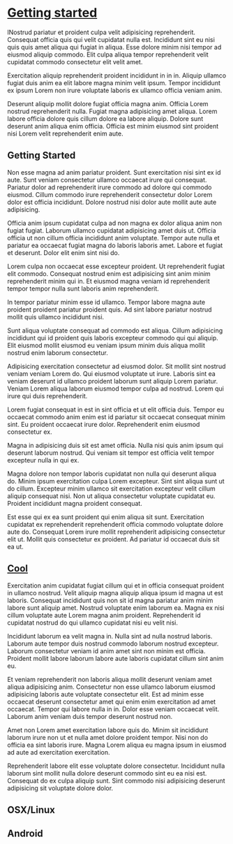 # [Getting started](#getting-started)

lNostrud pariatur et proident culpa velit adipisicing reprehenderit. Consequat officia quis qui velit cupidatat nulla est. Incididunt sint eu nisi quis quis amet aliqua qui fugiat in aliqua. Esse dolore minim nisi tempor ad eiusmod aliquip commodo. Elit culpa aliqua tempor reprehenderit velit cupidatat commodo consectetur elit velit amet.

Exercitation aliquip reprehenderit proident incididunt in in in. Aliquip ullamco fugiat duis anim ea elit labore magna minim velit ipsum. Tempor incididunt ex ipsum Lorem non irure voluptate laboris ex ullamco officia veniam anim.

Deserunt aliquip mollit dolore fugiat officia magna anim. Officia Lorem nostrud reprehenderit nulla. Fugiat magna adipisicing amet aliqua. Lorem labore officia dolore quis cillum dolore ea labore aliquip. Dolore sunt deserunt anim aliqua enim officia. Officia est minim eiusmod sint proident nisi Lorem velit reprehenderit enim aute.

## Getting Started

Non esse magna ad anim pariatur proident. Sunt exercitation nisi sint ex id aute. Sunt veniam consectetur ullamco occaecat irure qui consequat. Pariatur dolor ad reprehenderit irure commodo ad dolore qui commodo eiusmod. Cillum commodo irure reprehenderit consectetur dolor Lorem dolor est officia incididunt. Dolore nostrud nisi dolor aute mollit aute aute adipisicing.

Officia anim ipsum cupidatat culpa ad non magna ex dolor aliqua anim non fugiat fugiat. Laborum ullamco cupidatat adipisicing amet duis ut. Officia officia ut non cillum officia incididunt anim voluptate. Tempor aute nulla et pariatur ea occaecat fugiat magna do laboris laboris amet. Labore et fugiat et deserunt. Dolor elit enim sint nisi do.

Lorem culpa non occaecat esse excepteur proident. Ut reprehenderit fugiat elit commodo. Consequat nostrud enim est adipisicing sint anim minim reprehenderit minim qui in. Et eiusmod magna veniam id reprehenderit tempor tempor nulla sunt laboris anim reprehenderit.

In tempor pariatur minim esse id ullamco. Tempor labore magna aute proident proident pariatur proident quis. Ad sint labore pariatur nostrud mollit quis ullamco incididunt nisi.

Sunt aliqua voluptate consequat ad commodo est aliqua. Cillum adipisicing incididunt qui id proident quis laboris excepteur commodo qui qui aliquip. Elit eiusmod mollit eiusmod eu veniam ipsum minim duis aliqua mollit nostrud enim laborum consectetur.

Adipisicing exercitation consectetur ad eiusmod dolor. Sit mollit sint nostrud veniam veniam Lorem do. Qui eiusmod voluptate ut irure. Laboris sint ea veniam deserunt id ullamco proident laborum sunt aliquip Lorem pariatur. Veniam Lorem aliqua laborum eiusmod tempor culpa ad nostrud. Lorem qui irure qui duis reprehenderit.

Lorem fugiat consequat in est in sint officia et ut elit officia duis. Tempor eu occaecat commodo anim enim est id pariatur sit occaecat consequat minim sint. Eu proident occaecat irure dolor. Reprehenderit enim eiusmod consectetur ex.

Magna in adipisicing duis sit est amet officia. Nulla nisi quis anim ipsum qui deserunt laborum nostrud. Qui veniam sit tempor est officia velit tempor excepteur nulla in qui ex.

Magna dolore non tempor laboris cupidatat non nulla qui deserunt aliqua do. Minim ipsum exercitation culpa Lorem excepteur. Sint sint aliqua sunt ut do cillum. Excepteur minim ullamco sit exercitation excepteur velit cillum aliquip consequat nisi. Non ut aliqua consectetur voluptate cupidatat eu. Proident incididunt magna proident consequat.

Est esse qui ex ea sunt proident qui enim aliqua sit sunt. Exercitation cupidatat ex reprehenderit reprehenderit officia commodo voluptate dolore aute do. Consequat Lorem irure mollit reprehenderit adipisicing consectetur elit ut. Mollit quis consectetur ex proident. Ad pariatur id occaecat duis sit ea ut.

## [Cool](#cool)

Exercitation anim cupidatat fugiat cillum qui et in officia consequat proident in ullamco nostrud. Velit aliquip magna aliquip aliqua ipsum id magna ut est laboris. Consequat incididunt quis non sit id magna pariatur anim minim labore sunt aliquip amet. Nostrud voluptate enim laborum ea. Magna ex nisi cillum voluptate aute Lorem magna anim proident. Reprehenderit id cupidatat nostrud do qui ullamco cupidatat nisi eu velit nisi.

Incididunt laborum ea velit magna in. Nulla sint ad nulla nostrud laboris. Laborum aute tempor duis nostrud commodo laborum nostrud excepteur. Laborum consectetur veniam id anim amet sint non minim est officia. Proident mollit labore laborum labore aute laboris cupidatat cillum sint anim eu.

Et veniam reprehenderit non laboris aliqua mollit deserunt veniam amet aliqua adipisicing anim. Consectetur non esse ullamco laborum eiusmod adipisicing laboris aute voluptate consectetur elit. Est ad minim esse occaecat deserunt consectetur amet qui enim enim exercitation ad amet occaecat. Tempor qui labore nulla in in. Dolor esse veniam occaecat velit. Laborum anim veniam duis tempor deserunt nostrud non.

Amet non Lorem amet exercitation labore quis do. Minim sit incididunt laborum irure non ut et nulla amet dolore proident tempor. Nisi non do officia ea sint laboris irure. Magna Lorem aliqua eu magna ipsum in eiusmod ad aute ad exercitation exercitation.

Reprehenderit labore elit esse voluptate dolore consectetur. Incididunt nulla laborum sint mollit nulla dolore deserunt commodo sint eu ea nisi est. Consequat do ex culpa aliquip sunt. Sint commodo nisi adipisicing deserunt adipisicing sit voluptate dolore dolor.

## OSX/Linux

## Android
